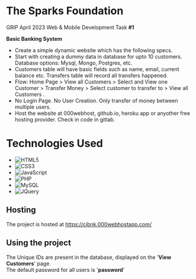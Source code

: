 # The Sparks Foundation
GRIP April 2023
Web & Mobile Development Task **#1** 

**Basic Banking System**

- Create a simple dynamic website which has the following specs. 
- Start with creating a dummy data in database for upto 10 customers. Database options: Mysql, Mongo, Postgres, etc.
- Customers table will have basic fields such as name, email, current balance etc. Transfers table will record all transfers happened.
- Flow: Home Page > View all Customers > Select and View one Customer > Transfer Money > Select customer to transfer to > View all Customers .
- No Login Page. No User Creation. Only transfer of money between multiple users.
- Host the website at 000webhost, github.io, heroku app or anyother free hosting provider. Check in code in gitlab.

# Technologies Used

-  ![HTML5](https://img.shields.io/badge/HTML5-%23E34F26.svg?style=flat&logo=html5&logoColor=white)    
- ![CSS3](https://img.shields.io/badge/CSS3-%231572B6.svg?style=flat&logo=css3&logoColor=white)
- ![JavaScript](https://img.shields.io/badge/JavaScript-%23323330.svg?style=flat&logo=javascript&logoColor=%23F7DF1E)
- ![PHP](https://img.shields.io/badge/PHP-%23777BB4.svg?style=flat&logo=php&logoColor=white)
- ![MySQL](https://img.shields.io/badge/MySQL-%2300f.svg?style=flat&logo=mysql&logoColor=white)
- ![JQuery](https://img.shields.io/badge/JQuery-%2300f.svg?style=flat&logo=jquery&logoColor=white)


## Hosting

The project is hosted at https://cjbnk.000webhostapp.com/

## Using the project

The Unique IDs are present in the database, displayed on the '**View Customers**' page.<br>
The default password for all users is '**password**'
